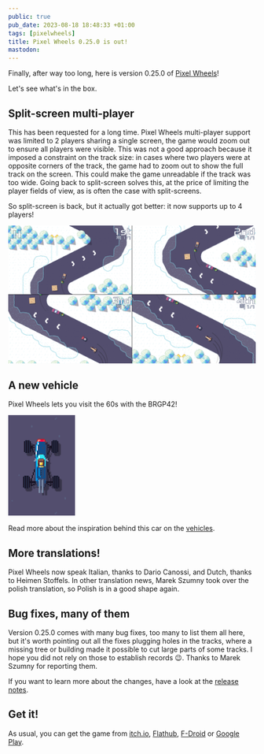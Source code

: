 ```yaml
---
public: true
pub_date: 2023-08-18 18:48:33 +01:00
tags: [pixelwheels]
title: Pixel Wheels 0.25.0 is out!
mastodon:
---
```


Finally, after way too long, here is version 0.25.0 of [Pixel Wheels][pw]!

Let's see what's in the box.

[pw]: /projects/pixelwheels/

## Split-screen multi-player

This has been requested for a long time. Pixel Wheels multi-player support was limited to 2 players sharing a single screen, the game would zoom out to ensure all players were visible. This was not a good approach because it imposed a constraint on the track size: in cases where two players were at opposite corners of the track, the game had to zoom out to show the full track on the screen. This could make the game unreadable if the track was too wide. Going back to split-screen solves this, at the price of limiting the player fields of view, as is often the case with split-screens.

So split-screen is back, but it actually got better: it now supports up to 4 players!

![4 player split-screen](split-screen.png)

<!-- break -->

## A new vehicle

Pixel Wheels lets you visit the 60s with the BRGP42!

![BRGP42](brgp42.png)

Read more about the inspiration behind this car on the [vehicles](/projects/pixelwheels/vehicles).

## More translations!

Pixel Wheels now speak Italian, thanks to Dario Canossi, and Dutch, thanks to Heimen Stoffels. In other translation news, Marek Szumny took over the polish translation, so Polish is in a good shape again.

## Bug fixes, many of them

Version 0.25.0 comes with many bug fixes, too many to list them all here, but it's worth pointing out all the fixes plugging holes in the tracks, where a missing tree or building made it possible to cut large parts of some tracks. I hope you did not rely on those to establish records 😉. Thanks to Marek Szumny for reporting them.

If you want to learn more about the changes, have a look at the [release notes][].

## Get it!

As usual, you can get the game from [itch.io][], [Flathub][], [F-Droid][] or [Google Play][gplay].

[release notes]: https://github.com/agateau/pixelwheels/releases/tag/0.25.0
[itch.io]: https://agateau.itch.io/pixelwheels
[Flathub]: https://flathub.org/apps/details/com.agateau.PixelWheels
[F-Droid]: https://f-droid.org/packages/com.agateau.tinywheels.android/
[gplay]: https://play.google.com/apps/testing/com.agateau.tinywheels.android
